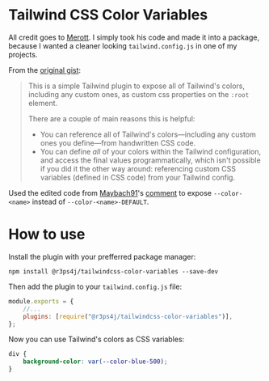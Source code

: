 # Tailwind CSS Color Variables

All credit goes to [Merott](https://github.com/Merott). I simply took his code and made it into a package, because I wanted a cleaner looking `tailwind.config.js` in one of my projects.

From the [original gist](https://gist.github.com/Merott/d2a19b32db07565e94f10d13d11a8574):

> This is a simple Tailwind plugin to expose all of Tailwind's colors, including any custom ones, as custom css properties on the `:root` element.
>
> There are a couple of main reasons this is helpful:
>
> -   You can reference all of Tailwind's colors—including any custom ones you define—from handwritten CSS code.
> -   You can define _all_ of your colors within the Tailwind configuration, and access the final values programmatically, which isn't possible if you did it the other way around: referencing custom CSS variables (defined in CSS code) from your Tailwind config.

Used the edited code from [Maybach91](https://github.com/Maybach91)'s [comment](https://gist.github.com/Merott/d2a19b32db07565e94f10d13d11a8574?permalink_comment_id=4194451#gistcomment-4194451) to expose `--color-<name>` instead of `--color-<name>-DEFAULT`.

# How to use

Install the plugin with your prefferred package manager:

```
npm install @r3ps4j/tailwindcss-color-variables --save-dev
```

Then add the plugin to your `tailwind.config.js` file:

```js
module.exports = {
	//...
	plugins: [require("@r3ps4j/tailwindcss-color-variables")],
};
```

Now you can use Tailwind's colors as CSS variables:

```css
div {
	background-color: var(--color-blue-500);
}
```
